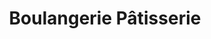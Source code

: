 ---
title: "Boulangerie Pâtisserie"
url: /ingrandes-le-fresne-sur-loire/boulangerie-patisserie/
shop: Bäckerei
---